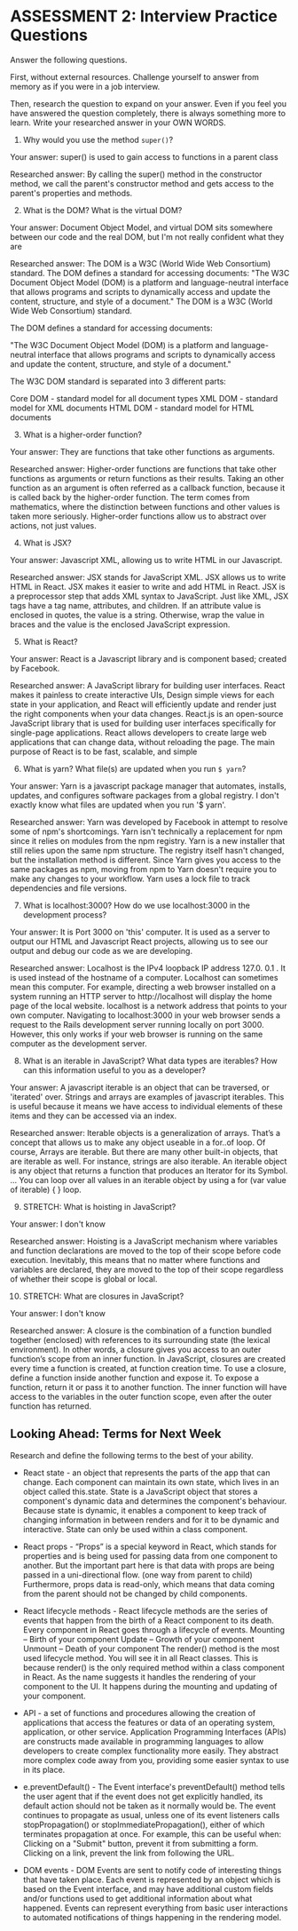 # ASSESSMENT 2: Interview Practice Questions
Answer the following questions.

First, without external resources. Challenge yourself to answer from memory as if you were in a job interview.

Then, research the question to expand on your answer. Even if you feel you have answered the question completely, there is always something more to learn. Write your researched answer in your OWN WORDS.

1. Why would you use the method `super()`?

  Your answer: super() is used to gain access to functions in a parent class

  Researched answer: By calling the super() method in the constructor method, we call the parent's constructor method and gets access to the parent's properties and methods.



2. What is the DOM? What is the virtual DOM?

  Your answer: Document Object Model, and virtual DOM sits somewhere between our code and the real DOM, but I'm not really confident what they are

  Researched answer: The DOM is a W3C (World Wide Web Consortium) standard. The DOM defines a standard for accessing documents: "The W3C Document Object Model (DOM) is a platform and language-neutral interface that allows programs and scripts to dynamically access and update the content, structure, and style of a document."
  The DOM is a W3C (World Wide Web Consortium) standard.

  The DOM defines a standard for accessing documents:

  "The W3C Document Object Model (DOM) is a platform and language-neutral interface that allows programs and scripts to dynamically access and update the content, structure, and style of a document."

  The W3C DOM standard is separated into 3 different parts:

  Core DOM - standard model for all document types
  XML DOM - standard model for XML documents
  HTML DOM - standard model for HTML documents



3. What is a higher-order function?

  Your answer: They are functions that take other functions as arguments.

  Researched answer: Higher-order functions are functions that take other functions as arguments or return functions as their results. Taking an other function as an argument is often referred as a callback function, because it is called back by the higher-order function. The term comes from mathematics, where the distinction between functions and other values is taken more seriously. Higher-order functions allow us to abstract over actions, not just values.



4. What is JSX?

  Your answer: Javascript XML, allowing us to write HTML in our Javascript.

  Researched answer: JSX stands for JavaScript XML. JSX allows us to write HTML in React. JSX makes it easier to write and add HTML in React. JSX is a preprocessor step that adds XML syntax to JavaScript. Just like XML, JSX tags have a tag name, attributes, and children. If an attribute value is enclosed in quotes, the value is a string. Otherwise, wrap the value in braces and the value is the enclosed JavaScript expression.



5. What is React?

  Your answer: React is a Javascript library and is component based; created by Facebook.

  Researched answer: A JavaScript library for building user interfaces. React makes it painless to create interactive UIs, Design simple views for each state in your application, and React will efficiently update and render just the right components when your data changes. React.js is an open-source JavaScript library that is used for building user interfaces specifically for single-page applications. React allows developers to create large web applications that can change data, without reloading the page. The main purpose of React is to be fast, scalable, and simple



6. What is yarn? What file(s) are updated when you run `$ yarn`?

  Your answer: Yarn is a javascript package manager that automates, installs, updates, and configures software packages from a global registry.  I don't exactly know what files are updated when you run '$ yarn'.

  Researched answer: Yarn was developed by Facebook in attempt to resolve some of npm's shortcomings. Yarn isn't technically a replacement for npm since it relies on modules from the npm registry. Yarn is a new installer that still relies upon the same npm structure. The registry itself hasn't changed, but the installation method is different. Since Yarn gives you access to the same packages as npm, moving from npm to Yarn doesn't require you to make any changes to your workflow.  Yarn uses a lock file to track dependencies and file versions.



7. What is localhost:3000? How do we use localhost:3000 in the development process?

  Your answer: It is Port 3000 on 'this' computer.  It is used as a server to output our HTML and Javascript React projects, allowing us to see our output and debug our code as we are developing.

  Researched answer: Localhost is the IPv4 loopback IP address 127.0. 0.1 . It is used instead of the hostname of a computer. Localhost can sometimes mean this computer. For example, directing a web browser installed on a system running an HTTP server to http://localhost will display the home page of the local website. localhost is a network address that points to your own computer. Navigating to localhost:3000 in your web browser sends a request to the Rails development server running locally on port 3000. However, this only works if your web browser is running on the same computer as the development server.



8. What is an iterable in JavaScript? What data types are iterables? How can this information useful to you as a developer?

  Your answer: A javascript iterable is an object that can be traversed, or 'iterated' over.  Strings and arrays are examples of javascript iterables.  This is useful because it means we have access to individual elements of these items and they can be accessed via an index.

  Researched answer: Iterable objects is a generalization of arrays. That’s a concept that allows us to make any object useable in a for..of loop. Of course, Arrays are iterable. But there are many other built-in objects, that are iterable as well. For instance, strings are also iterable. An iterable object is any object that returns a function that produces an Iterator for its Symbol. ... You can loop over all values in an iterable object by using a for (var value of iterable) { } loop.



9. STRETCH: What is hoisting in JavaScript?

  Your answer: I don't know

  Researched answer: Hoisting is a JavaScript mechanism where variables and function declarations are moved to the top of their scope before code execution. Inevitably, this means that no matter where functions and variables are declared, they are moved to the top of their scope regardless of whether their scope is global or local.



10. STRETCH: What are closures in JavaScript?

  Your answer: I don't know

  Researched answer: A closure is the combination of a function bundled together (enclosed) with references to its surrounding state (the lexical environment). In other words, a closure gives you access to an outer function’s scope from an inner function. In JavaScript, closures are created every time a function is created, at function creation time. To use a closure, define a function inside another function and expose it. To expose a function, return it or pass it to another function. The inner function will have access to the variables in the outer function scope, even after the outer function has returned.



## Looking Ahead: Terms for Next Week

Research and define the following terms to the best of your ability.

- React state - an object that represents the parts of the app that can change. Each component can maintain its own state, which lives in an object called this.state. State is a JavaScript object that stores a component's dynamic data and determines the component's behaviour. Because state is dynamic, it enables a component to keep track of changing information in between renders and for it to be dynamic and interactive. State can only be used within a class component.

- React props - “Props” is a special keyword in React, which stands for properties and is being used for passing data from one component to another. But the important part here is that data with props are being passed in a uni-directional flow. (one way from parent to child) Furthermore, props data is read-only, which means that data coming from the parent should not be changed by child components.

- React lifecycle methods - React lifecycle methods are the series of events that happen from the birth of a React component to its death. Every component in React goes through a lifecycle of events.
Mounting – Birth of your component
Update – Growth of your component
Unmount – Death of your component
The render() method is the most used lifecycle method. You will see it in all React classes. This is because render() is the only required method within a class component in React. As the name suggests it handles the rendering of your component to the UI. It happens during the mounting and updating of your component.

- API - a set of functions and procedures allowing the creation of applications that access the features or data of an operating system, application, or other service. Application Programming Interfaces (APIs) are constructs made available in programming languages to allow developers to create complex functionality more easily. They abstract more complex code away from you, providing some easier syntax to use in its place.

- e.preventDefault() - The Event interface's preventDefault() method tells the user agent that if the event does not get explicitly handled, its default action should not be taken as it normally would be. The event continues to propagate as usual, unless one of its event listeners calls stopPropagation() or stopImmediatePropagation(), either of which terminates propagation at once. For example, this can be useful when: Clicking on a "Submit" button, prevent it from submitting a form. Clicking on a link, prevent the link from following the URL.

- DOM events - DOM Events are sent to notify code of interesting things that have taken place. Each event is represented by an object which is based on the Event interface, and may have additional custom fields and/or functions used to get additional information about what happened. Events can represent everything from basic user interactions to automated notifications of things happening in the rendering model.
